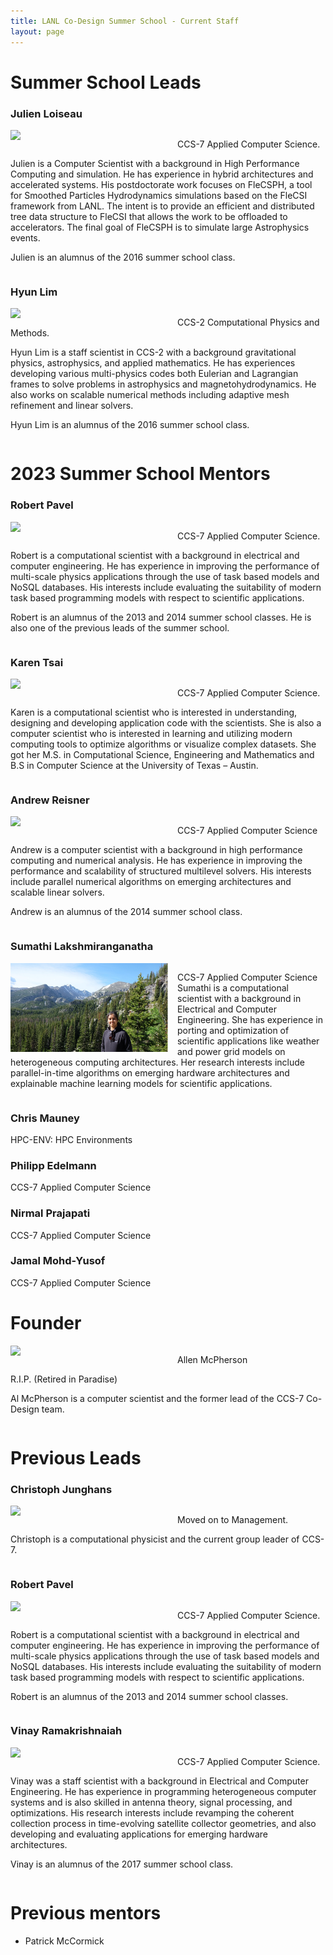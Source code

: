 ```yaml
---
title: LANL Co-Design Summer School - Current Staff
layout: page
---
```




<h1> Summer School Leads </h1>

### Julien Loiseau
<div style="display:inline-block">
<img src="images/jloiseau_climbing.jpg" style="margin-right:15px; width: 50%; float: left;"/>

CCS-7 Applied Computer Science.<br>

Julien is a Computer Scientist with a background in High Performance Computing and simulation. He has experience in hybrid architectures and accelerated systems.  His postdoctorate work focuses on FleCSPH, a tool for Smoothed Particles Hydrodynamics simulations based on the FleCSI framework from LANL.  The intent is to provide an efficient and distributed tree data structure to FleCSI that allows the work to be offloaded to accelerators. The final goal of FleCSPH is to simulate large Astrophysics events. <br>

Julien is an alumnus of the 2016 summer school class.
</div>

### Hyun Lim

<div style="display:inline-block">
<img src="images/hlim_ment.jpg" style="margin-right:15px; width: 50%; float: left;"/>

CCS-2 Computational Physics and Methods. <br>

Hyun Lim is a staff scientist in CCS-2 with a background gravitational physics, astrophysics, and applied mathematics. He has experiences developing various multi-physics codes both Eulerian and Lagrangian frames to solve problems in astrophysics and magnetohydrodynamics. He also works on scalable numerical methods including adaptive mesh refinement and linear solvers. <br>

Hyun Lim is an alumnus of the 2016 summer school class.
</div>

<h1> 2023 Summer School Mentors </h1>

### Robert Pavel

<div style="display:inline-block">
<img src="images/rspLead.jpg" style="margin-right:15px; width: 50%; float: left;"/>

CCS-7 Applied Computer Science. <br>

Robert is a computational scientist with a background in electrical and computer engineering. He has experience in improving the performance of multi-scale physics applications through the use of task based models and NoSQL databases. His interests include evaluating the suitability of modern task based programming models with respect to scientific applications. <br>

Robert is an alumnus of the 2013 and 2014 summer school classes. He is also one of the previous leads of the summer school.

</div>


### Karen Tsai

<div style="display:inline-block">
<img src="images/ktsai.jpg" style="margin-right:15px; width: 50%; float: left;"/>

CCS-7 Applied Computer Science. <br>

Karen is a computational scientist who is interested in understanding, designing and developing application code with the scientists. She is also a computer scientist who is interested in learning and utilizing modern computing tools to optimize algorithms or visualize complex datasets. She got her M.S. in Computational Science, Engineering and Mathematics and B.S in Computer Science at the University of Texas – Austin.
 

</div>

### Andrew Reisner

<div style="display:inline-block">
<img src="images/reisner_ment.jpg" style="margin-right:15px; width: 50%; float: left;"/>

CCS-7 Applied Computer Science

Andrew is a computer scientist with a background in high performance
computing and numerical analysis.  He has experience in improving the
performance and scalability of structured multilevel solvers.  His
interests include parallel numerical algorithms on emerging
architectures and scalable linear solvers.

Andrew is an alumnus of the 2014 summer school class.

</div>

### Sumathi Lakshmiranganatha

<div style="display:inline-block">
<img src="images/Sumathi.png" style="margin-right:15px; width: 50%; float: left;"/>

CCS-7 Applied Computer Science
Sumathi is a computational scientist with a background in Electrical and Computer Engineering. She has experience in porting and optimization of scientific applications like weather and power grid models on heterogeneous computing architectures. Her research interests include parallel-in-time algorithms on emerging hardware architectures and explainable machine learning models for scientific applications.

</div>

### Chris Mauney

<!-- <div style="display:inline-block">
<img src="images/nirmal.jpeg" style="margin-right:15px; width: 50%; float: left;"/> -->
HPC-ENV: HPC Environments
<!-- </div> -->

### Philipp Edelmann

<!-- <div style="display:inline-block">
<img src="images/nirmal.jpeg" style="margin-right:15px; width: 50%; float: left;"/> -->
CCS-7 Applied Computer Science
<!-- </div> -->


### Nirmal Prajapati

<!-- <div style="display:inline-block">
<img src="images/nirmal.jpeg" style="margin-right:15px; width: 50%; float: left;"/> -->
CCS-7 Applied Computer Science
<!-- </div> -->

### Jamal Mohd-Yusof

<!-- <div style="display:inline-block">
<img src="images/nirmal.jpeg" style="margin-right:15px; width: 50%; float: left;"/> -->
CCS-7 Applied Computer Science
<!-- </div> -->


</div>

<!-- 
### Reid Priedhorsky
![](images/reidp.jpg)

HPC-ENV HPC Environments

Reid is a staff scientist at Los Alamos National Laboratory. Prior to Los Alamos, he was a research staff member at IBM Research. He holds a Ph.D. in computer science from the University of Minnesota and a B.A., also in computer science, from Macalester College.

His work focuses on large-scale data analysis from both systems and applications perspectives. Recent lines of research include using social media and web traffic to monitor and forecast the spread of disease as well as developing technology to bring data-intensive computing and user-defined software stacks to existing high-performance computing systems.

In his spare time, he enjoys reading, bicycling, hiking (especially in the mountains and deserts of the American West), tinkering with things, photography, and hanging out with his wife and sons.

### Wesley Paul Even

CCS-2 Computational Physics and Methods

### Tim Randles

HPC-DES HPC Design

### Joshua C Dolence

CCS-2 Computational Physics and Methods



### Li-Ta (Ollie) Lo

CCS-7 Applied Computer Science

Li-Ta Lo a.k.a Ollie received a B.S. in Physics from National Chung-Hsing University in 1995 and a M.S. in Applied Mechanics from National Taiwan University in 1997. He joined Los Alamos National Laboratory in 2003, after working in the semiconductor industry for 4 years. As a multi-disciplined, multi-cultured person, he has enjoyed working with several teams and a diverse set of projects during his career at LANL. His current research interest includes data science, large-scale visualization and analysis, data-parallel programming and software engineering for scientific computing.


### Allen McPherson
![](images/mcpherson.jpg)

CCS-7 Applied Computer Science

Al is a semi-retired computer scientist working part-time as an Associate Staff Member on the BEE
project. Prior to retiring in 2015 Al was the CoDesign Team Lead and founder
of the Los Alamos CoDesign Summer School. Al's current
technical interest is the potential application of elastic, industrial-scale,
cloud technologies to HPC. In his (copious) spare time Al enjoys cooking,
hiking, and traveling with his lovely wife.

### Irina Sagert

CCS-2 Computational Physics and Methods

### Andrew Gaspar
![](images/agaspar.jpg)

CCS-7 Applied Computer Science

Andrew Gaspar is a Computer Scientist in CCS-7 with a focus on Software Engineering. He has a Computer Engineering B.Sc. from the University of Nebraska – Lincoln. After graduating in 2014, he worked at Microsoft on the Network Driver stack in Windows 10, collaborating on a next generation network device driver API geared towards high-throughput network cards. In 2017, he joined Los Alamos. He now works on code modernization efforts in Los Alamos’ established, high-value Eulerian codes, primarily on adoption of C++14 and Kokkos. He also has an interest in the Rust programming language, and researching applications of it to High Performance Computing.

### Sam Jones

CCS-2 Computational Physics and Methods

### Irina Demeshko
![](images/irina.jpg)

CCS-7 Applied Computer Science

Irina is a computational scientist the Co-Design Team. Her current research work is currently focused on integrating task-based run-time systems into several software projects at LANL, but, in general, her research interests lay around new HPC technologies in application to large-scale scientific simulation codes.

### Patricia (Pat) Grubel
![](images/grubel.png)

CCS-7 Applied Computer Science

Pat is a postdoctoral research associate in the Co-design Team. She has a background in electrical and computer engineering, future architectures, and performance analysis of task basked runtime systems.  Her current interests lie in modeling and performance optimization of applications using task based systems, cloud computing technologies, and benchmarking new architectures.


### Jonah Miller
![](images/jm-horseshoe-bend.jpg)


LANL CNLS Fellow, CCS-2 Computational Physics and Methods
 
Jonah is a computational physicist focusing on relativistic astrophysics. He has experience in scaleable algorithms and methods for astrophysics as well as on integrating complicated microphysics with large fluid codes. His PhD work focused on developing new methods for general relativity simulations. And his postdoctorate work focuses on combining general relativity, highly magnetized plasmas, and neutrino radiation physics to model what happens when two neutron stars merge.
 
Jonah is an alumnus of the 2016 summer school class
 
 

### David Gunter
![](images/gunter.jpg)

CCS-7 Applied Computer Science

David is former computational physicist working in the fields of condensed matter and electromagnetic computations. He now devotes his time to exploring novel algorithms, architectures, and programming models to help solve some of LANL's most pressing computational needs. He is a member of the IC Application Performance Team as well as the Future Architectures Team within CCS-7.

### Chris Malone
![](images/malone.jpg)

XCP-1 Lagrangian Applications

Chris is a computational scientist with a background in astrophysics. In particular, his interests lie in numerical modelling of astrophysical explosions driven by turbulent flow coupled to thermonuclear reactions, such as Type Ia supernovae and Type I X-ray bursts.  In recent years, his focus has been on high-energy physics in general, with applications and development on modern computing architectures.

### Marc Charest
![](images/Marc_Charest.jpg)

XCP-1 Lagrangian Applications

Marc's current research focuses on developing highly-scalable algorithms for multi-material and multi-physics problems that are specifically designed for next-generation computer architectures.  More specifically, he is developing/implementing advanced remapping strategies for arbitrary polygonal meshes.  Prior research at LANL focused on developing high-order methods for Eulerian and ALE hydrodynamics that can be used in conjunction with adaptive mesh refinement and unstructured grids.
-->


<h1> Founder </h1>

<div style="display:inline-block">
<img src="images/al-1.jpg" style="margin-right:15px; width: 50%; float: left;"/>

Allen McPherson <br>

R.I.P. (Retired in Paradise) <br>

Al McPherson is a computer scientist and the former lead of the CCS-7 Co-Design team.

</div>

<h1> Previous Leads </h1>

### Christoph Junghans

<div style="display:inline-block">
<img src="images/junghans.jpg" style="margin-right:15px; width: 50%; float: left;"/>

Moved on to Management. <br>

Christoph is a computational physicist and the current group leader of CCS-7.

</div>

### Robert Pavel

<div style="display:inline-block">
<img src="images/rspLead.jpg" style="margin-right:15px; width: 50%; float: left;"/>


CCS-7 Applied Computer Science. <br>

Robert is a computational scientist with a background in electrical and computer engineering. He has experience in improving the performance of multi-scale physics applications through the use of task based models and NoSQL databases. His interests include evaluating the suitability of modern task based programming models with respect to scientific applications. <br>

Robert is an alumnus of the 2013 and 2014 summer school classes.

</div>

### Vinay Ramakrishnaiah

<div style="display:inline-block">
<img src="images/Vinay.JPG" style="margin-right:15px; width: 50%; float: left;"/>

CCS-7 Applied Computer Science. <br>

Vinay was a staff scientist with a background in Electrical and Computer Engineering. He has experience in programming heterogeneous computer systems and is also skilled in antenna theory, signal processing, and optimizations. His research interests include revamping the coherent collection process in time-evolving satellite collector geometries, and also developing and evaluating applications for emerging hardware architectures. <br>

Vinay is an alumnus of the 2017 summer school class.

</div>

<h1> Previous mentors </h1>

<!-- ## 2022 -->
- Patrick McCormick

